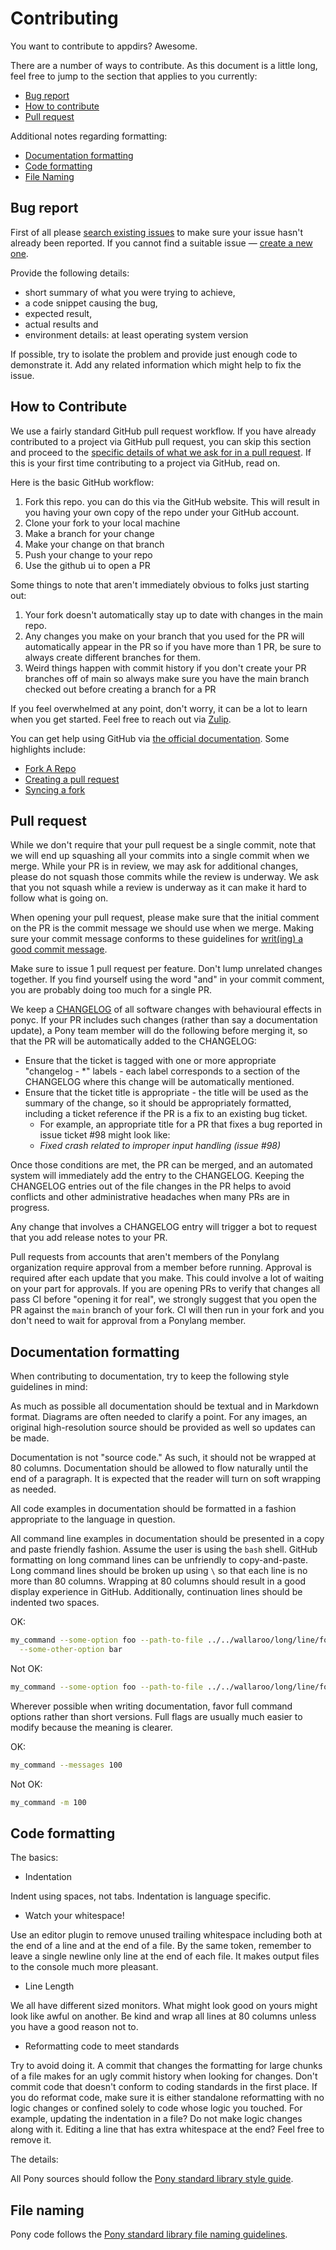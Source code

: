 # Contributing

You want to contribute to appdirs? Awesome.

There are a number of ways to contribute. As this document is a little long, feel free to jump to the section that applies to you currently:

* [Bug report](#bug-report)
* [How to contribute](#how-to-contribute)
* [Pull request](#pull-request)

Additional notes regarding formatting:

* [Documentation formatting](#documentation-formatting)
* [Code formatting](#code-formatting)
* [File Naming](#standard-library-file-naming)

## Bug report

First of all please [search existing issues](https://github.com/ponylang/appdirs/issues) to make sure your issue hasn't already been reported. If you cannot find a suitable issue — [create a new one](https://github.com/ponylang/appdirs/issues/new).

Provide the following details:

* short summary of what you were trying to achieve,
* a code snippet causing the bug,
* expected result,
* actual results and
* environment details: at least operating system version

If possible, try to isolate the problem and provide just enough code to demonstrate it. Add any related information which might help to fix the issue.

## How to Contribute

We use a fairly standard GitHub pull request workflow. If you have already contributed to a project via GitHub pull request, you can skip this section and proceed to the [specific details of what we ask for in a pull request](#pull-request). If this is your first time contributing to a project via GitHub, read on.

Here is the basic GitHub workflow:

1. Fork this repo. you can do this via the GitHub website. This will result in you having your own copy of the repo under your GitHub account.
2. Clone your fork to your local machine
3. Make a branch for your change
4. Make your change on that branch
5. Push your change to your repo
6. Use the github ui to open a PR

Some things to note that aren't immediately obvious to folks just starting out:

1. Your fork doesn't automatically stay up to date with changes in the main repo.
2. Any changes you make on your branch that you used for the PR will automatically appear in the PR so if you have more than 1 PR, be sure to always create different branches for them.
3. Weird things happen with commit history if you don't create your PR branches off of main so always make sure you have the main branch checked out before creating a branch for a PR

If you feel overwhelmed at any point, don't worry, it can be a lot to learn when you get started. Feel free to reach out via [Zulip](https://ponylang.zulipchat.com/#narrow/stream/192795-contribute-to-Pony).

You can get help using GitHub via [the official documentation](https://help.github.com/). Some highlights include:

* [Fork A Repo](https://help.github.com/articles/fork-a-repo/)
* [Creating a pull request](https://help.github.com/articles/creating-a-pull-request/)
* [Syncing a fork](https://help.github.com/articles/syncing-a-fork/)

## Pull request

While we don't require that your pull request be a single commit, note that we will end up squashing all your commits into a single commit when we merge. While your PR is in review, we may ask for additional changes, please do not squash those commits while the review is underway. We ask that you not squash while a review is underway as it can make it hard to follow what is going on.

When opening your pull request, please make sure that the initial comment on the PR is the commit message we should use when we merge. Making sure your commit message conforms to these guidelines for [writ(ing) a good commit message](http://chris.beams.io/posts/git-commit/).

Make sure to issue 1 pull request per feature. Don't lump unrelated changes together. If you find yourself using the word "and" in your commit comment, you
are probably doing too much for a single PR.

We keep a [CHANGELOG](CHANGELOG.md) of all software changes with behavioural effects in ponyc. If your PR includes such changes (rather than say a documentation update), a Pony team member will do the following before merging it, so that the PR will be automatically added to the CHANGELOG:

* Ensure that the ticket is tagged with one or more appropriate "changelog - *" labels - each label corresponds to a section of the CHANGELOG where this change will be automatically mentioned.
* Ensure that the ticket title is appropriate - the title will be used as the summary of the change, so it should be appropriately formatted, including a ticket reference if the PR is a fix to an existing bug ticket.
  * For example, an appropriate title for a PR that fixes a bug reported in issue ticket #98 might look like:
  * *Fixed crash related to improper input handling (issue #98)*

Once those conditions are met, the PR can be merged, and an automated system will immediately add the entry to the CHANGELOG. Keeping the CHANGELOG entries out of the file changes in the PR helps to avoid conflicts and other administrative headaches when many PRs are in progress.

Any change that involves a CHANGELOG entry will trigger a bot to request that you add release notes to your PR.

Pull requests from accounts that aren't members of the Ponylang organization require approval from a member before running. Approval is required after each update that you make. This could involve a lot of waiting on your part for approvals. If you are opening PRs to verify that changes all pass CI before "opening it for real", we strongly suggest that you open the PR against the `main` branch of your fork. CI will then run in your fork and you don't need to wait for approval from a Ponylang member.

## Documentation formatting

When contributing to documentation, try to keep the following style guidelines in mind:

As much as possible all documentation should be textual and in Markdown format. Diagrams are often needed to clarify a point. For any images, an original high-resolution source should be provided as well so updates can be made.

Documentation is not "source code." As such, it should not be wrapped at 80 columns. Documentation should be allowed to flow naturally until the end of a paragraph. It is expected that the reader will turn on soft wrapping as needed.

All code examples in documentation should be formatted in a fashion appropriate to the language in question.

All command line examples in documentation should be presented in a copy and paste friendly fashion. Assume the user is using the `bash` shell. GitHub formatting on long command lines can be unfriendly to copy-and-paste. Long command lines should be broken up using `\` so that each line is no more than 80 columns. Wrapping at 80 columns should result in a good display experience in GitHub. Additionally, continuation lines should be indented two spaces.

OK:

```bash
my_command --some-option foo --path-to-file ../../wallaroo/long/line/foo \
  --some-other-option bar
```

Not OK:

```bash
my_command --some-option foo --path-to-file ../../wallaroo/long/line/foo --some-other-option bar
```

Wherever possible when writing documentation, favor full command options rather than short versions. Full flags are usually much easier to modify because the meaning is clearer.

OK:

```bash
my_command --messages 100
```

Not OK:

```bash
my_command -m 100
```

## Code formatting

The basics:

* Indentation

Indent using spaces, not tabs. Indentation is language specific.

* Watch your whitespace!

Use an editor plugin to remove unused trailing whitespace including both at the end of a line and at the end of a file. By the same token, remember to leave a single newline only line at the end of each file. It makes output files to the console much more pleasant.

* Line Length

We all have different sized monitors. What might look good on yours might look like awful on another. Be kind and wrap all lines at 80 columns unless you have a good reason not to.

* Reformatting code to meet standards

Try to avoid doing it. A commit that changes the formatting for large chunks of a file makes for an ugly commit history when looking for changes. Don't commit code that doesn't conform to coding standards in the first place. If you do reformat code, make sure it is either standalone reformatting with no logic changes or confined solely to code whose logic you touched. For example, updating the indentation in a file? Do not make logic changes along with it. Editing a line that has extra whitespace at the end? Feel free to remove it.

The details:

All Pony sources should follow the [Pony standard library style guide](https://github.com/ponylang/ponyc/blob/main/STYLE_GUIDE.md).

## File naming

Pony code follows the [Pony standard library file naming guidelines](https://github.com/ponylang/ponyc/blob/main/STYLE_GUIDE.md#naming).
